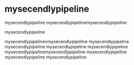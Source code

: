 # mysecendlypipeline
mysecendlypipeline
mysecendlypipelinemysecendlypipeline

mysecendlypipeline

mysecendlypipelinevmysecendlypipeline
mysecendlypipeline
mysecendlypipeline
mysecendlypipeline
mysecendlypipeline
mysecendlypipelinemysecendlypipeline
mysecendlypipeline
mysecendlypipeline
mysecendlypipeline
